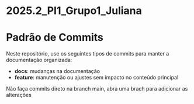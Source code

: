 # 2025.2_PI1_Grupo1_Juliana
#  Padrão de Commits

Neste repositório, use os seguintes tipos de commits para manter a documentação organizada:

- **docs**: mudanças na documentação  
- **feature**: manutenção ou ajustes sem impacto no conteúdo principal  

Não faça commits direto na branch main, abra uma brach para adicionar as alterações





